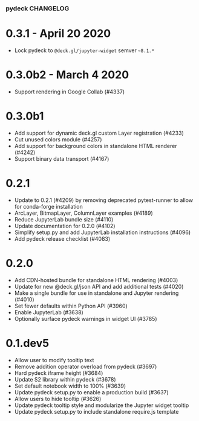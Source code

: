 ### pydeck CHANGELOG

0.3.1 - April 20 2020
=====
- Lock pydeck to `@deck.gl/jupyter-widget` semver `~8.1.*`

0.3.0b2 - March 4 2020
=======
- Support rendering in Google Collab (#4337)

0.3.0b1
=======
- Add support for dynamic deck.gl custom Layer registration (#4233)
- Cut unused colors module (#4257)
- Add support for background colors in standalone HTML renderer (#4242)
- Support binary data transport (#4167)

0.2.1
=====
- Update to 0.2.1 (#4209) by removing deprecated pytest-runner to allow for conda-forge installation
- ArcLayer, BitmapLayer, ColumnLayer examples (#4189)
- Reduce JupyterLab bundle size (#4110)
- Update documentation for 0.2.0 (#4102)
- Simplify setup.py and add JupyterLab installation instructions (#4096)
- Add pydeck release checklist (#4083)

0.2.0
=====
- Add CDN-hosted bundle for standalone HTML rendering (#4003)
- Update for new @deck.gl/json API and add additional tests (#4020)
- Make a single bundle for use in standalone and Jupyter rendering (#4010)
- Set fewer defaults within Python API (#3960)
- Enable JupyterLab (#3638)
- Optionally surface pydeck warnings in widget UI (#3785)

0.1.dev5
========
- Allow user to modify tooltip text
- Remove addition operator overload from pydeck (#3697)
- Hard pydeck iframe height (#3684)
- Update S2 library within pydeck (#3678)
- Set default notebook width to 100% (#3639)
- Update pydeck setup.py to enable a production build (#3637)
- Allow users to hide tooltip (#3626)
- Update pydeck tooltip style and modularize the Jupyter widget tooltip
- Update pydeck setup.py to include standalone require.js template
